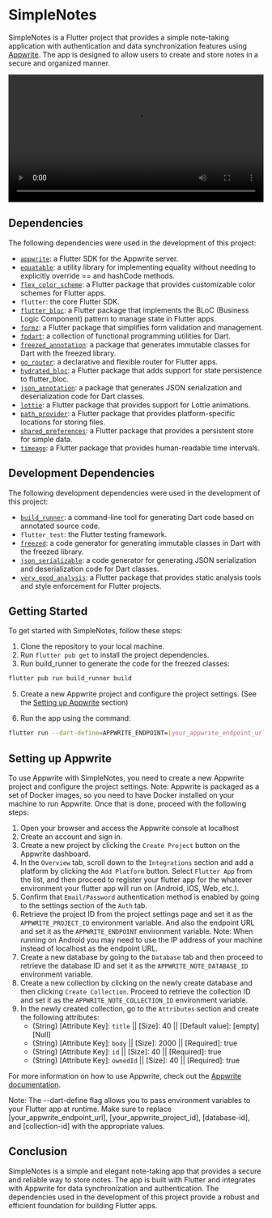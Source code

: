 # SimpleNotes

SimpleNotes is a Flutter project that provides a simple note-taking application with authentication and data
synchronization features using [Appwrite](https://appwrite.io/). The app is designed to allow users to create and store
notes in a secure and organized manner.

<video width="100%" src="https://user-images.githubusercontent.com/48889672/233867067-461fbf77-f07f-4cfe-b1ba-50fdde3b64fb.mp4" alt="Simple Note App"></video>

## Dependencies

The following dependencies were used in the development of this project:

- [`appwrite`](https://pub.dev/packages/appwrite): a Flutter SDK for the Appwrite server.
- [`equatable`](https://pub.dev/packages/equatable): a utility library for implementing equality without needing to
  explicitly override == and hashCode methods.
- [`flex_color_scheme`](https://pub.dev/packages/flex_color_scheme): a Flutter package that provides customizable color
  schemes for Flutter apps.
- `flutter`: the core Flutter SDK.
- [`flutter_bloc`](https://pub.dev/packages/flutter_bloc): a Flutter package that implements the BLoC (Business Logic
  Component) pattern to manage state in Flutter apps.
- [`formz`](https://pub.dev/packages/formz): a Flutter package that simplifies form validation and management.
- [`fpdart`](https://pub.dev/packages/fpdart): a collection of functional programming utilities for Dart.
- [`freezed_annotation`](https://pub.dev/packages/freezed_annotation): a package that generates immutable classes for
  Dart with the freezed library.
- [`go_router`](https://pub.dev/packages/go_router): a declarative and flexible router for Flutter apps.
- [`hydrated_bloc`](https://pub.dev/packages/hydrated_bloc): a Flutter package that adds support for state persistence
  to flutter_bloc.
- [`json_annotation`](https://pub.dev/packages/json_annotation): a package that generates JSON serialization and
  deserialization code for Dart classes.
- [`lottie`](https://pub.dev/packages/lottie): a Flutter package that provides support for Lottie animations.
- [`path_provider`](https://pub.dev/packages/path_provider): a Flutter package that provides platform-specific locations
  for storing files.
- [`shared_preferences`](https://pub.dev/packages/shared_preferences): a Flutter package that provides a persistent
  store for simple data.
- [`timeago`](https://pub.dev/packages/timeago): a Flutter package that provides human-readable time intervals.

## Development Dependencies

The following development dependencies were used in the development of this project:

- [`build_runner`](https://pub.dev/packages/build_runner): a command-line tool for generating Dart code based on
  annotated source code.
- `flutter_test`: the Flutter testing framework.
- [`freezed`](https://pub.dev/packages/freezed): a code generator for generating immutable classes in Dart with the
  freezed library.
- [`json_serializable`](https://pub.dev/packages/json_serializable): a code generator for generating JSON serialization
  and deserialization code for Dart classes.
- [`very_good_analysis`](https://pub.dev/packages/very_good_analysis): a Flutter package that provides static analysis
  tools and style enforcement for Flutter projects.

## Getting Started

To get started with SimpleNotes, follow these steps:

1. Clone the repository to your local machine.
2. Run `flutter pub get` to install the project dependencies.
3. Run build_runner to generate the code for the freezed classes:

```sh
flutter pub run build_runner build
```

5. Create a new Appwrite project and configure the project settings. (See
   the [Setting up Appwrite](#setting-up-appwrite) section)


6. Run the app using the command:

```sh
flutter run --dart-define=APPWRITE_ENDPOINT=[your_appwrite_endpoint_url] --dart-define=APPWRITE_PROJECT_ID=[your_appwrite_project_id] --dart-define=APPWRITE_NOTE_DATABASE_ID=[database-id] --dart-define=APPWRITE_NOTE_COLLECTION_ID=[collection-id]
```

## Setting up Appwrite

To use Appwrite with SimpleNotes, you need to create a new Appwrite project and configure the project settings.
Note: Appwrite is packaged as a set of Docker images, so you need to have Docker installed on your machine to run
Appwrite. Once that is done, proceed with the following steps:

1. Open your browser and access the Appwrite console at localhost
2. Create an account and sign in.
3. Create a new project by clicking the `Create Project` button on the Appwrite dashboard.
4. In the `Overview` tab, scroll down to the `Integrations` section and add a platform by clicking the `Add Platform`
   button. Select `Flutter App` from the list, and then proceed to register your flutter app for the whatever
   environment
   your flutter app will run on (Android, iOS, Web, etc.).
5. Confirm that `Email/Password` authentication method is enabled by going to the settings section of the `Auth` tab.
6. Retrieve the project ID from the project settings page and set it as the `APPWRITE_PROJECT_ID` environment variable.
   And also the endpoint URL and set it as the `APPWRITE_ENDPOINT` environment variable.
   Note: When running on Android you may need to use the IP address of your machine instead of localhost as the endpoint
   URL.
7. Create a new database by going to the `Database` tab and then proceed to retrieve the database ID and set it as
   the `APPWRITE_NOTE_DATABASE_ID` environment variable.
8. Create a new collection by clicking on the newly create database and then clicking `Create Collection`. Proceed to
   retrieve the collection ID and set it as the `APPWRITE_NOTE_COLLECTION_ID` environment variable.
9. In the newly created collection, go to the `Attributes` section and create the following attributes:
    - (String) [Attribute Key]: `title` || [Size]: 40 || [Default value]: [empty][Null]
    - (String) [Attribute Key]: `body` || [Size]: 2000 || [Required]: true
    - (String) [Attribute Key]: `id` || [Size]: 40 || [Required]: true
    - (String) [Attribute Key]: `ownedId` || [Size]: 40 || [Required]: true

For more information on how to use Appwrite, check out the [Appwrite documentation](https://appwrite.io/docs).

Note: The --dart-define flag allows you to pass environment variables to your Flutter app at runtime. Make sure to
replace [your_appwrite_endpoint_url], [your_appwrite_project_id], [database-id], and [collection-id] with the
appropriate values.

## Conclusion

SimpleNotes is a simple and elegant note-taking app that provides a secure and reliable way to store notes. The app is
built with Flutter and integrates with Appwrite for data synchronization and authentication. The dependencies used in
the development of this project provide a robust and efficient foundation for building Flutter apps.

